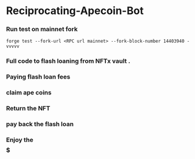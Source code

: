 # Reciprocating-Apecoin-Bot

### Run test on mainnet fork

```
forge test --fork-url <RPC url mainnet> --fork-block-number 14403940 -vvvvv

```
### Full code to flash loaning from NFTx vault .
### Paying flash loan fees
### claim ape coins 
### Return the NFT
### pay back the flash loan 
### Enjoy the $$$$$$$$$
